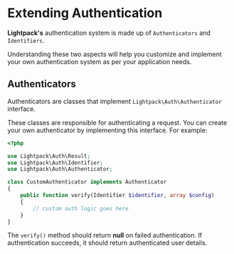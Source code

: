 # Extending Authentication

**Lightpack's** authentication system is made up of `Authenticators` and `Identifiers`. 

Understanding these two aspects will help you customize and implement your own authentication system as per your application needs. 

## Authenticators

Authenticators are classes that implement `Lightpack\Auth\Authenticator` interface. 

These classes are responsible for authenticating a request. You can create your own authenticator by implementing this interface. For example:

```php
<?php

use Lightpack\Auth\Result;
use Lightpack\Auth\Identifier;
use Lightpack\Auth\Authenticator;

class CustomAuthenticator implements Authenticator
{
    public function verify(Identifier $identifier, array $config)
    {
        // custom auth logic goes here
    }
}
```

The `verify()` method should return **null** on failed authentication. If authentication succeeds, it should return authenticated user details.